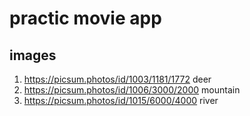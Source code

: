# practic movie app

## images

1. https://picsum.photos/id/1003/1181/1772 deer
2. https://picsum.photos/id/1006/3000/2000 mountain
3. https://picsum.photos/id/1015/6000/4000 river